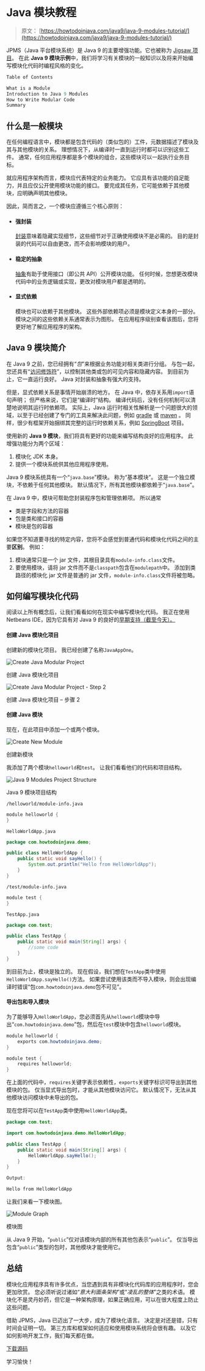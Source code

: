 # Java 模块教程

> 原文： [https://howtodoinjava.com/java9/java-9-modules-tutorial/](https://howtodoinjava.com/java9/java-9-modules-tutorial/)

JPMS（Java 平台模块系统）是 Java 9 的主要增强功能。它也被称为 [Jigsaw 项目](https://openjdk.java.net/projects/jigsaw/)。 在此 **Java 9 模块示例**中，我们将学习有关模块的一般知识以及将来开始编写模块化代码时编程风格的变化。

```java
Table of Contents

What is a Module
Introduction to Java 9 Modules
How to Write Modular Code
Summary
```

## 什么是一般模块

在任何编程语言中，模块都是包含代码的（类似包的）工件，元数据描述了模块及其与其他模块的关系。 理想情况下，从编译时一直到运行时都可以识别这些工件。 通常，任何应用程序都是多个模块的组合，这些模块可以一起执行业务目标。

就应用程序架构而言，模块应代表特定的业务能力。 它应具有该功能的自足能力，并且应仅公开使用模块功能的接口。 要完成其任务，它可能依赖于其他模块，应明确声明其他模块。

因此，简而言之，一个模块应遵循三个核心原则：

*   #### 强封装

    [封装](//howtodoinjava.com/object-oriented/encapsulation-in-java-and-its-relation-with-abstraction/)意味着隐藏实现细节，这些细节对于正确使用模块不是必需的。 目的是封装的代码可以自由更改，而不会影响模块的用户。

*   #### 稳定的抽象

    [抽象](//howtodoinjava.com/object-oriented/understanding-abstraction-in-java/)有助于使用接口（即公共 API）公开模块功能。 任何时候，您想更改模块代码中的业务逻辑或实现，更改对模块用户都是透明的。

*   #### 显式依赖

    模块也可以依赖于其他模块。 这些外部依赖项必须是模块定义本身的一部分。 模块之间的这些依赖关系通常表示为图形。 在应用程序级别查看该图后，您将更好地了解应用程序的架构。

## Java 9 模块简介

在 Java 9 之前，您已经拥有“*包*”来根据业务功能对相关类进行分组。 与包一起，您还具有“[访问修饰符](//howtodoinjava.com/object-oriented/java-access-modifiers/)”，以控制其他类或包的可见内容和隐藏内容。 到目前为止，它一直运行良好。 Java 对封装和抽象有强大的支持。

但是，显式依赖关系是事情开始崩溃的地方。 在 Java 中，依存关系用`import`语句声明； 但严格来说，它们是“编译时”结构。 编译代码后，没有任何机制可以清楚地说明其运行时依赖项。 实际上，Java 运行时相关性解析是一个问题很大的领域，以至于已经创建了专门的工具来解决此问题，例如 [gradle](//howtodoinjava.com/gradle/gradle-tutorial-installation-and-hello-world-example/) 或 [maven](//howtodoinjava.com/maven/) 。 同样，很少有框架开始捆绑其完整的运行时依赖关系，例如 [SpringBoot](//howtodoinjava.com/spring/spring-boot/spring-boot-tutorial-with-hello-world-example/) 项目。

使用新的 **Java 9 模块**，我们将具有更好的功能来编写结构良好的应用程序。 此增强功能分为两个区域：

1.  模块化 JDK 本身。
2.  提供一个模块系统供其他应用程序使用。

Java 9 模块系统具有一个“`java.base`”模块。 称为“基本模块”。 这是一个独立模块，不依赖于任何其他模块。 默认情况下，所有其他模块都依赖于“`java.base`”。

在 Java 9 中，模块可帮助您封装程序包和管理依赖项。 所以通常

*   类是字段和方法的容器
*   包是类和接口的容器
*   模块是包的容器

如果您不知道要寻找的特定内容，您将不会感觉到普通代码和模块化代码之间的主要**区别**。 例如：

1.  模块通常只是一个 jar 文件，其根目录具有`module-info.class`文件。
2.  要使用模块，请将 jar 文件而不是`classpath`包含在`modulepath`中。 添加到类路径的模块化 jar 文件是普通的 jar 文件，`module-info.class`文件将被忽略。

## 如何编写模块化代码

阅读以上所有概念后，让我们看看如何在现实中编写模块化代码。 我正在使用 Netbeans IDE，因为它具有对 Java 9 的良好的[早期支持（截至今天）。](http://wiki.netbeans.org/JDK9Support)

#### 创建 Java 模块化项目

创建新的模块化项目。 我已经创建了名称`JavaAppOne`。

![Create Java Modular Project](img/0d7e7cdff3acb02df875540b7086bea0.png)

创建 Java 模块化项目

![Create Java Modular Project - Step 2](img/343527eeaeb514e37962d328424298b2.png)

创建 Java 模块化项目 – 步骤 2

#### 创建 Java 模块

现在，在此项目中添加一个或两个模块。

![Create New Module](img/98bdbc4d6159e9204b1d2d34ccd2de33.png)

创建新模块

我添加了两个模块`helloworld`和`test`。 让我们看看他们的代码和项目结构。

![Java 9 Modules Project Structure](img/0ece68121c77aeaeb9e30fa54f36ab2c.png)

Java 9 模块项目结构

`/helloworld/module-info.java`

```java
module helloworld {
}

```

`HelloWorldApp.java`

```java
package com.howtodoinjava.demo;

public class HelloWorldApp {
    public static void sayHello() {
        System.out.println("Hello from HelloWorldApp");
    }
}

```

`/test/module-info.java`

```java
module test {
}

```

`TestApp.java`

```java
package com.test;

public class TestApp {
    public static void main(String[] args) {
        //some code
    }
}

```

到目前为止，模块是独立的。 现在假设，我们想在`TestApp`类中使用`HelloWorldApp.sayHello()`方法。 如果尝试使用该类而不导入模块，则会出现编译时错误“包`com.howtodoinjava.demo`包不可见”。

#### 导出包和导入模块

为了能够导入`HelloWorldApp`，您必须首先从`helloworld`模块中导出“`com.howtodoinjava.demo`”包，然后在`test`模块中包含`helloworld`模块。

```java
module helloworld {
    exports com.howtodoinjava.demo;
}

module test {
    requires helloworld;
}

```

在上面的代码中，`requires`关键字表示依赖性，`exports`关键字标识可导出到其他模块的包。 仅当显式导出包时，才能从其他模块访问它。 默认情况下，无法从其他模块访问模块中未导出的包。

现在您将可以在`TestApp`类中使用`HelloWorldApp`类。

```java
package com.test;

import com.howtodoinjava.demo.HelloWorldApp;

public class TestApp {
    public static void main(String[] args) {
        HelloWorldApp.sayHello();
    }
}

Output:

Hello from HelloWorldApp

```

让我们来看一下模块图。

![Module Graph](img/d8c3684148bd46fca3c2b2abd55569b0.png)

模块图

从 Java 9 开始，“`public`”仅对该模块内部的所有其他包表示“`public`”。 仅当导出包含“`public`”类型的包时，其他模块才能使用它。

## 总结

模块化应用程序具有许多优点，当您遇到具有非模块化代码库的应用程序时，您会更加欣赏。 您必须听说过诸如“*意大利面条架构*”或“*凌乱的整体*”之类的术语。 模块化不是灵丹妙药，但它是一种架构原理，如果正确应用，可以在很大程度上防止这些问题。

借助 JPMS，Java 已迈出了一大步，成为了模块化语言。 决定是对还是错，只有时间会证明一切。 第三方库和框架如何适应和使用模块系统将会很有趣。 以及它如何影响开发工作，我们每天都在做。

[下载源码](//howtodoinjava.com/wp-content/downloads/Java9ModuleExample.zip)

学习愉快！